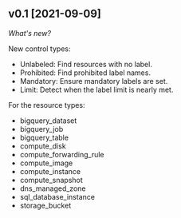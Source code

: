 
## v0.1 [2021-09-09]

_What's new?_

New control types:
- Unlabeled: Find resources with no label.
- Prohibited: Find prohibited label names.
- Mandatory: Ensure mandatory labels are set.
- Limit: Detect when the label limit is nearly met.

For the resource types:
- bigquery_dataset
- bigquery_job
- bigquery_table
- compute_disk
- compute_forwarding_rule
- compute_image
- compute_instance
- compute_snapshot
- dns_managed_zone
- sql_database_instance
- storage_bucket
